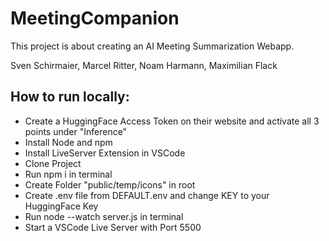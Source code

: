 # MeetingCompanion

This project is about creating an AI Meeting Summarization Webapp.

Sven Schirmaier, Marcel Ritter, Noam Harmann, Maximilian Flack

## How to run locally:

 - Create a HuggingFace Access Token on their website and activate all 3 points under "Inference"
 - Install Node and npm
 - Install LiveServer Extension in VSCode
 - Clone Project
 - Run npm i in terminal
 - Create Folder "public/temp/icons" in root
 - Create .env file from DEFAULT.env and change KEY to your HuggingFace Key
 - Run node --watch server.js in terminal
 - Start a VSCode Live Server with Port 5500
